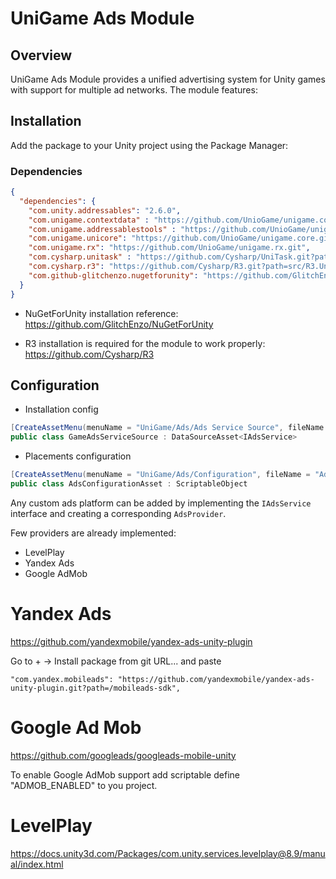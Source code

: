 # UniGame Ads Module

## Overview

UniGame Ads Module provides a unified advertising system for Unity games with support for multiple ad networks. The module features:


## Installation

Add the package to your Unity project using the Package Manager:

### Dependencies

```json
{
  "dependencies": {
    "com.unity.addressables": "2.6.0",
    "com.unigame.contextdata" : "https://github.com/UnioGame/unigame.context.git",
    "com.unigame.addressablestools" : "https://github.com/UnioGame/unigame.addressables",
    "com.unigame.unicore": "https://github.com/UnioGame/unigame.core.git",
    "com.unigame.rx": "https://github.com/UnioGame/unigame.rx.git",
    "com.cysharp.unitask" : "https://github.com/Cysharp/UniTask.git?path=src/UniTask/Assets/Plugins/UniTask",
    "com.cysharp.r3": "https://github.com/Cysharp/R3.git?path=src/R3.Unity/Assets/R3.Unity",
    "com.github-glitchenzo.nugetforunity": "https://github.com/GlitchEnzo/NuGetForUnity.git?path=/src/NuGetForUnity"
  }
}
```

- NuGetForUnity installation reference: https://github.com/GlitchEnzo/NuGetForUnity

- R3 installation is required for the module to work properly: https://github.com/Cysharp/R3


## Configuration

- Installation config

```csharp
[CreateAssetMenu(menuName = "UniGame/Ads/Ads Service Source", fileName = "Ads Service Source")]
public class GameAdsServiceSource : DataSourceAsset<IAdsService>
```


- Placements configuration

```csharp
[CreateAssetMenu(menuName = "UniGame/Ads/Configuration", fileName = "AdsConfiguration")]
public class AdsConfigurationAsset : ScriptableObject
```

Any custom ads platform can be added by implementing the `IAdsService` 
interface and creating a corresponding `AdsProvider`.

Few providers are already implemented:
- LevelPlay
- Yandex Ads
- Google AdMob


# Yandex Ads

https://github.com/yandexmobile/yandex-ads-unity-plugin

Go to + -> Install package from git URL... and paste 

```
"com.yandex.mobileads": "https://github.com/yandexmobile/yandex-ads-unity-plugin.git?path=/mobileads-sdk",
```



# Google Ad Mob

https://github.com/googleads/googleads-mobile-unity

To enable Google AdMob support add scriptable define "ADMOB_ENABLED" to you project.


# LevelPlay

https://docs.unity3d.com/Packages/com.unity.services.levelplay@8.9/manual/index.html